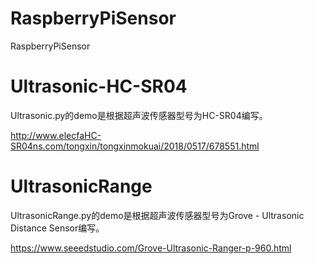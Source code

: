# RaspberryPiSensor
RaspberryPiSensor

# Ultrasonic-HC-SR04

Ultrasonic.py的demo是根据超声波传感器型号为HC-SR04编写。

http://www.elecfaHC-SR04ns.com/tongxin/tongxinmokuai/2018/0517/678551.html

# UltrasonicRange

UltrasonicRange.py的demo是根据超声波传感器型号为Grove - Ultrasonic Distance Sensor编写。

https://www.seeedstudio.com/Grove-Ultrasonic-Ranger-p-960.html
